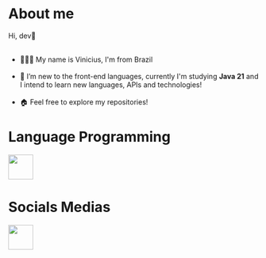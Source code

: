 <div>
<h1>About me</h1>
 
Hi, dev👋<br></br>

- 🧑🏻‍🦱 My name is Vinicius, I'm from Brazil <br></br>
- 🌱 I’m new to the front-end languages, currently I'm studying <strong>Java 21</strong> and I intend to learn new languages, APIs and technologies!<br></br>
- 🏠 Feel free to explore my repositories!
</div>

<div>
  <h1>Language Programming</h1>
<img src="https://cdn.jsdelivr.net/gh/devicons/devicon@latest/icons/java/java-original-wordmark.svg" width="50"/>

</div>

<div>
  <h1>Socials Medias</h1>
    <a href="https://www.linkedin.com/in/vin%C3%ADcius-de-gaspari-a84164195/" target="_blank"><img width="50px" src="https://cdn.jsdelivr.net/gh/devicons/devicon/icons/linkedin/linkedin-original.svg"</a></img>
</div>


